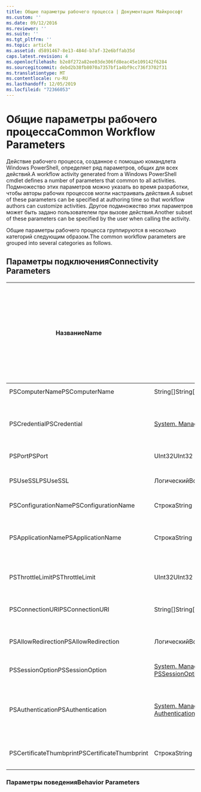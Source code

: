 ```yaml
---
title: Общие параметры рабочего процесса | Документация Майкрософт
ms.custom: ''
ms.date: 09/12/2016
ms.reviewer: ''
ms.suite: ''
ms.tgt_pltfrm: ''
ms.topic: article
ms.assetid: d5891467-8e13-484d-b7af-32e6bffab35d
caps.latest.revision: 4
ms.openlocfilehash: b2e8f272a82ee03de306fd8eac45e109142f6284
ms.sourcegitcommit: debd2b38fb8070a7357bf1a4bf9cc736f3702f31
ms.translationtype: MT
ms.contentlocale: ru-RU
ms.lasthandoff: 12/05/2019
ms.locfileid: "72366053"
---
```

# <a name="common-workflow-parameters"></a><span data-ttu-id="de30f-102">Общие параметры рабочего процесса</span><span class="sxs-lookup"><span data-stu-id="de30f-102">Common Workflow Parameters</span></span>

<span data-ttu-id="de30f-103">Действие рабочего процесса, созданное с помощью командлета Windows PowerShell, определяет ряд параметров, общих для всех действий.</span><span class="sxs-lookup"><span data-stu-id="de30f-103">A workflow activity generated from a Windows PowerShell cmdlet  defines a number of parameters that common to all activities.</span></span> <span data-ttu-id="de30f-104">Подмножество этих параметров можно указать во время разработки, чтобы авторы рабочих процессов могли настраивать действия.</span><span class="sxs-lookup"><span data-stu-id="de30f-104">A subset of these parameters can be specified at authoring time so that workflow authors can customize activities.</span></span> <span data-ttu-id="de30f-105">Другое подмножество этих параметров может быть задано пользователем при вызове действия.</span><span class="sxs-lookup"><span data-stu-id="de30f-105">Another subset of these parameters can be specified by the user when calling the activity.</span></span>

<span data-ttu-id="de30f-106">Общие параметры рабочего процесса группируются в несколько категорий следующим образом.</span><span class="sxs-lookup"><span data-stu-id="de30f-106">The common workflow parameters are grouped into several categories as follows.</span></span>

## <a name="connectivity-parameters"></a><span data-ttu-id="de30f-107">Параметры подключения</span><span class="sxs-lookup"><span data-stu-id="de30f-107">Connectivity Parameters</span></span>

|<span data-ttu-id="de30f-108">Название</span><span class="sxs-lookup"><span data-stu-id="de30f-108">Name</span></span>|<span data-ttu-id="de30f-109">Type</span><span class="sxs-lookup"><span data-stu-id="de30f-109">Type</span></span>|<span data-ttu-id="de30f-110">Описание</span><span class="sxs-lookup"><span data-stu-id="de30f-110">Description</span></span>|<span data-ttu-id="de30f-111">Можно указать конечным пользователем во время выполнения?</span><span class="sxs-lookup"><span data-stu-id="de30f-111">Can be specified by end user at execution time?</span></span>|<span data-ttu-id="de30f-112">Может ли быть задано автором рабочего процесса во время разработки?</span><span class="sxs-lookup"><span data-stu-id="de30f-112">Can be specified by workflow author at authoring time?</span></span>|<span data-ttu-id="de30f-113">Может ли быть задано автором рабочего процесса при создании экземпляра?</span><span class="sxs-lookup"><span data-stu-id="de30f-113">Can be specified by workflow author at instantiation?</span></span>|
|----------|----------|-----------------|-----------------------------------------------------|------------------------------------------------------------|-----------------------------------------------------------|
|<span data-ttu-id="de30f-114">PSComputerName</span><span class="sxs-lookup"><span data-stu-id="de30f-114">PSComputerName</span></span>|<span data-ttu-id="de30f-115">String[]</span><span class="sxs-lookup"><span data-stu-id="de30f-115">String[]</span></span>|<span data-ttu-id="de30f-116">Список имен компьютеров, для которых нужно запустить задания.</span><span class="sxs-lookup"><span data-stu-id="de30f-116">A list of computer names for which to launch jobs.</span></span>|<span data-ttu-id="de30f-117">Да</span><span class="sxs-lookup"><span data-stu-id="de30f-117">Yes</span></span>|<span data-ttu-id="de30f-118">Да</span><span class="sxs-lookup"><span data-stu-id="de30f-118">Yes</span></span>|<span data-ttu-id="de30f-119">Да</span><span class="sxs-lookup"><span data-stu-id="de30f-119">Yes</span></span>|
|<span data-ttu-id="de30f-120">PSCredential</span><span class="sxs-lookup"><span data-stu-id="de30f-120">PSCredential</span></span>|[<span data-ttu-id="de30f-121">System. Management. Automation. PSCredential</span><span class="sxs-lookup"><span data-stu-id="de30f-121">System.Management.Automation.PSCredential</span></span>](/dotnet/api/System.Management.Automation.PSCredential)|<span data-ttu-id="de30f-122">Учетные данные для проверки подлинности, используемые для входа на компьютеры, указанные параметром PSComputerName.</span><span class="sxs-lookup"><span data-stu-id="de30f-122">The authentication credential to use to login to the computers specified by the PSComputerName parameter.</span></span> <span data-ttu-id="de30f-123">Этот параметр допустим, только если указан PSComputerName.</span><span class="sxs-lookup"><span data-stu-id="de30f-123">This parameter is valid only if PSComputerName is specified.</span></span>|<span data-ttu-id="de30f-124">Да</span><span class="sxs-lookup"><span data-stu-id="de30f-124">Yes</span></span>|<span data-ttu-id="de30f-125">Да</span><span class="sxs-lookup"><span data-stu-id="de30f-125">Yes</span></span>|<span data-ttu-id="de30f-126">Да</span><span class="sxs-lookup"><span data-stu-id="de30f-126">Yes</span></span>|
|<span data-ttu-id="de30f-127">PSPort</span><span class="sxs-lookup"><span data-stu-id="de30f-127">PSPort</span></span>|<span data-ttu-id="de30f-128">UInt32</span><span class="sxs-lookup"><span data-stu-id="de30f-128">UInt32</span></span>|<span data-ttu-id="de30f-129">Порт, используемый для запуска рабочего процесса.</span><span class="sxs-lookup"><span data-stu-id="de30f-129">The port to be used to run the workflow.</span></span>|<span data-ttu-id="de30f-130">Да</span><span class="sxs-lookup"><span data-stu-id="de30f-130">Yes</span></span>|<span data-ttu-id="de30f-131">Да</span><span class="sxs-lookup"><span data-stu-id="de30f-131">Yes</span></span>|<span data-ttu-id="de30f-132">Да</span><span class="sxs-lookup"><span data-stu-id="de30f-132">Yes</span></span>|
|<span data-ttu-id="de30f-133">PSUseSSL</span><span class="sxs-lookup"><span data-stu-id="de30f-133">PSUseSSL</span></span>|<span data-ttu-id="de30f-134">Логический</span><span class="sxs-lookup"><span data-stu-id="de30f-134">Boolean</span></span>|<span data-ttu-id="de30f-135">Используйте протокол SSL (SSL) для установления безопасного подключения к удаленному компьютеру для запуска рабочего процесса.</span><span class="sxs-lookup"><span data-stu-id="de30f-135">Use Secure Sockets Layer (SSL) protocol to establish a secure connection to the remote computer to run the workflow.</span></span>|<span data-ttu-id="de30f-136">Да</span><span class="sxs-lookup"><span data-stu-id="de30f-136">Yes</span></span>|<span data-ttu-id="de30f-137">Да</span><span class="sxs-lookup"><span data-stu-id="de30f-137">Yes</span></span>|<span data-ttu-id="de30f-138">Да</span><span class="sxs-lookup"><span data-stu-id="de30f-138">Yes</span></span>|
|<span data-ttu-id="de30f-139">PSConfigurationName</span><span class="sxs-lookup"><span data-stu-id="de30f-139">PSConfigurationName</span></span>|<span data-ttu-id="de30f-140">Строка</span><span class="sxs-lookup"><span data-stu-id="de30f-140">String</span></span>|<span data-ttu-id="de30f-141">Конфигурация сеанса, используемая для запуска рабочего процесса.</span><span class="sxs-lookup"><span data-stu-id="de30f-141">The session configuration used to run the workflow.</span></span>|<span data-ttu-id="de30f-142">Да</span><span class="sxs-lookup"><span data-stu-id="de30f-142">Yes</span></span>|<span data-ttu-id="de30f-143">Да</span><span class="sxs-lookup"><span data-stu-id="de30f-143">Yes</span></span>|<span data-ttu-id="de30f-144">Да</span><span class="sxs-lookup"><span data-stu-id="de30f-144">Yes</span></span>|
|<span data-ttu-id="de30f-145">PSApplicationName</span><span class="sxs-lookup"><span data-stu-id="de30f-145">PSApplicationName</span></span>|<span data-ttu-id="de30f-146">Строка</span><span class="sxs-lookup"><span data-stu-id="de30f-146">String</span></span>|<span data-ttu-id="de30f-147">Часть имени приложения в универсальном коде ресурса (URI) соединения для выполнения рабочего процесса.</span><span class="sxs-lookup"><span data-stu-id="de30f-147">The application name portion of the connection URI for the workflow execution.</span></span> <span data-ttu-id="de30f-148">Используйте этот параметр только в том случае, если не используется параметр ConnectionURI.</span><span class="sxs-lookup"><span data-stu-id="de30f-148">Use this parameter only when you are not using the ConnectionURI parameter.</span></span>|<span data-ttu-id="de30f-149">Да</span><span class="sxs-lookup"><span data-stu-id="de30f-149">Yes</span></span>|<span data-ttu-id="de30f-150">Да</span><span class="sxs-lookup"><span data-stu-id="de30f-150">Yes</span></span>|<span data-ttu-id="de30f-151">Да</span><span class="sxs-lookup"><span data-stu-id="de30f-151">Yes</span></span>|
|<span data-ttu-id="de30f-152">PSThrottleLimit</span><span class="sxs-lookup"><span data-stu-id="de30f-152">PSThrottleLimit</span></span>|<span data-ttu-id="de30f-153">UInt32</span><span class="sxs-lookup"><span data-stu-id="de30f-153">UInt32</span></span>|<span data-ttu-id="de30f-154">Максимальное количество одновременных подключений, которое может быть установлено для запуска рабочего процесса.</span><span class="sxs-lookup"><span data-stu-id="de30f-154">The maximum number of concurrent connections that can be established to run the workflow.</span></span>|<span data-ttu-id="de30f-155">Да</span><span class="sxs-lookup"><span data-stu-id="de30f-155">Yes</span></span>|<span data-ttu-id="de30f-156">Не определено</span><span class="sxs-lookup"><span data-stu-id="de30f-156">TBD</span></span>|<span data-ttu-id="de30f-157">Да</span><span class="sxs-lookup"><span data-stu-id="de30f-157">Yes</span></span>|
|<span data-ttu-id="de30f-158">PSConnectionURI</span><span class="sxs-lookup"><span data-stu-id="de30f-158">PSConnectionURI</span></span>|<span data-ttu-id="de30f-159">String[]</span><span class="sxs-lookup"><span data-stu-id="de30f-159">String[]</span></span>|<span data-ttu-id="de30f-160">Массив полных URI, указывающих конечные точки для интерактивных сеансов, используемых для запуска рабочего процесса.</span><span class="sxs-lookup"><span data-stu-id="de30f-160">An array of fully-qualified URIs that specify the endpoints for the interactive sessions used to run the workflow.</span></span>|<span data-ttu-id="de30f-161">Да</span><span class="sxs-lookup"><span data-stu-id="de30f-161">Yes</span></span>|<span data-ttu-id="de30f-162">Да</span><span class="sxs-lookup"><span data-stu-id="de30f-162">Yes</span></span>|<span data-ttu-id="de30f-163">Да</span><span class="sxs-lookup"><span data-stu-id="de30f-163">Yes</span></span>|
|<span data-ttu-id="de30f-164">PSAllowRedirection</span><span class="sxs-lookup"><span data-stu-id="de30f-164">PSAllowRedirection</span></span>|<span data-ttu-id="de30f-165">Логический</span><span class="sxs-lookup"><span data-stu-id="de30f-165">Boolean</span></span>|<span data-ttu-id="de30f-166">Указывает, разрешено ли перенаправление этого соединения на альтернативный URI для запуска рабочего процесса.</span><span class="sxs-lookup"><span data-stu-id="de30f-166">Specifies whether to allow redirection of this connection to an alternate URI to run the workflow.</span></span>|<span data-ttu-id="de30f-167">Да</span><span class="sxs-lookup"><span data-stu-id="de30f-167">Yes</span></span>|<span data-ttu-id="de30f-168">Да</span><span class="sxs-lookup"><span data-stu-id="de30f-168">Yes</span></span>|<span data-ttu-id="de30f-169">Да</span><span class="sxs-lookup"><span data-stu-id="de30f-169">Yes</span></span>|
|<span data-ttu-id="de30f-170">PSSessionOption</span><span class="sxs-lookup"><span data-stu-id="de30f-170">PSSessionOption</span></span>|[<span data-ttu-id="de30f-171">System. Management. Automation. Remoting. PSSessionOption</span><span class="sxs-lookup"><span data-stu-id="de30f-171">System.Management.Automation.Remoting.Pssessionoption</span></span>](/dotnet/api/System.Management.Automation.Remoting.PSSessionOption)|<span data-ttu-id="de30f-172">Дополнительные параметры для сеанса, используемого для запуска рабочего процесса.</span><span class="sxs-lookup"><span data-stu-id="de30f-172">Advanced options for the session used to run the workflow.</span></span>|<span data-ttu-id="de30f-173">Да</span><span class="sxs-lookup"><span data-stu-id="de30f-173">Yes</span></span>|<span data-ttu-id="de30f-174">Да</span><span class="sxs-lookup"><span data-stu-id="de30f-174">Yes</span></span>|<span data-ttu-id="de30f-175">Да</span><span class="sxs-lookup"><span data-stu-id="de30f-175">Yes</span></span>|
|<span data-ttu-id="de30f-176">PSAuthentication</span><span class="sxs-lookup"><span data-stu-id="de30f-176">PSAuthentication</span></span>|[<span data-ttu-id="de30f-177">System. Management. Automation. пространства выполнения. Authenticationmechanism</span><span class="sxs-lookup"><span data-stu-id="de30f-177">System.Management.Automation.Runspaces.Authenticationmechanism</span></span>](/dotnet/api/System.Management.Automation.Runspaces.AuthenticationMechanism)|<span data-ttu-id="de30f-178">Значение перечисления [System. Management. Automation. пространства имен. Authenticationmechanism](/dotnet/api/System.Management.Automation.Runspaces.AuthenticationMechanism) , указывающее механизм проверки подлинности, используемый для проверки подлинности учетных данных пользователя.</span><span class="sxs-lookup"><span data-stu-id="de30f-178">A value of the [System.Management.Automation.Runspaces.Authenticationmechanism](/dotnet/api/System.Management.Automation.Runspaces.AuthenticationMechanism) enumeration that specifies the authentication mechanism used to authenticate the user's credentials.</span></span>|<span data-ttu-id="de30f-179">Да</span><span class="sxs-lookup"><span data-stu-id="de30f-179">Yes</span></span>|<span data-ttu-id="de30f-180">Да</span><span class="sxs-lookup"><span data-stu-id="de30f-180">Yes</span></span>|<span data-ttu-id="de30f-181">Да</span><span class="sxs-lookup"><span data-stu-id="de30f-181">Yes</span></span>|
|<span data-ttu-id="de30f-182">PSCertificateThumbprint</span><span class="sxs-lookup"><span data-stu-id="de30f-182">PSCertificateThumbprint</span></span>|<span data-ttu-id="de30f-183">Строка</span><span class="sxs-lookup"><span data-stu-id="de30f-183">String</span></span>|<span data-ttu-id="de30f-184">Сертификат цифрового открытого ключа (X509) учетной записи пользователя, имеющей разрешение на запуск рабочего процесса.</span><span class="sxs-lookup"><span data-stu-id="de30f-184">The digital public key certificate (X509) of a user account that has permission to run the workflow.</span></span>|<span data-ttu-id="de30f-185">Да</span><span class="sxs-lookup"><span data-stu-id="de30f-185">Yes</span></span>|<span data-ttu-id="de30f-186">Да</span><span class="sxs-lookup"><span data-stu-id="de30f-186">Yes</span></span>|<span data-ttu-id="de30f-187">Да</span><span class="sxs-lookup"><span data-stu-id="de30f-187">Yes</span></span>|

### <a name="behavior-parameters"></a><span data-ttu-id="de30f-188">Параметры поведения</span><span class="sxs-lookup"><span data-stu-id="de30f-188">Behavior Parameters</span></span>